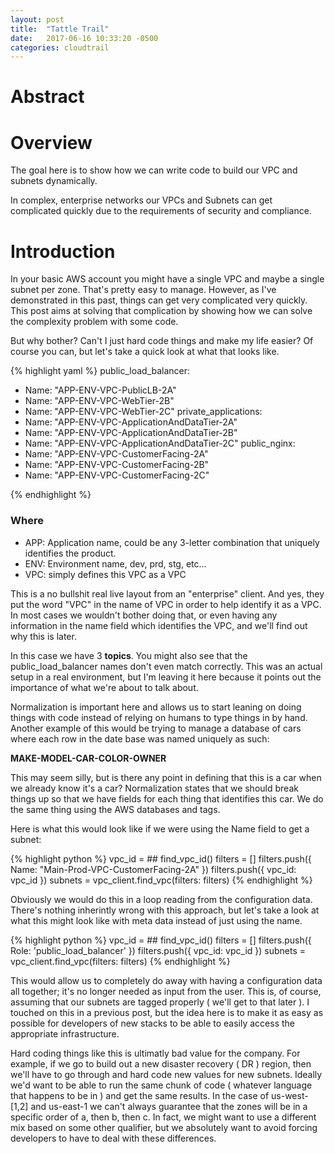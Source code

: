 ```yaml
---
layout: post
title:  "Tattle Trail"
date:   2017-06-16 10:33:20 -0500
categories: cloudtrail
---
```


<h1>Abstract</h1>


<h1>Overview</h1>

<p>
The goal here is to show how we can write code to build our VPC and subnets dynamically.
</p>

<p>
In complex, enterprise networks our VPCs and Subnets can get complicated quickly due to the requirements of
 security and compliance.
</p>

<h1>Introduction</h1>

<p>
In your basic AWS account you might have a single VPC and maybe a single subnet per zone.  That's pretty easy
to manage.  However, as I've demonstrated in this past, things can get very complicated very quickly.  This post
aims at solving that complication by showing how we can solve the complexity problem with some code.
</p>

<p>
But why bother?  Can't I just hard code things and make my life easier?  Of course you can, but let's take a quick
look at what that looks like.
</p>

{% highlight yaml %}
public_load_balancer:
  - Name: "APP-ENV-VPC-PublicLB-2A"
  - Name: "APP-ENV-VPC-WebTier-2B"
  - Name: "APP-ENV-VPC-WebTier-2C"
private_applications:
  - Name: "APP-ENV-VPC-ApplicationAndDataTier-2A"
  - Name: "APP-ENV-VPC-ApplicationAndDataTier-2B"
  - Name: "APP-ENV-VPC-ApplicationAndDataTier-2C"
public_nginx:
  - Name: "APP-ENV-VPC-CustomerFacing-2A"
  - Name: "APP-ENV-VPC-CustomerFacing-2B"
  - Name: "APP-ENV-VPC-CustomerFacing-2C"
</pre>
{% endhighlight %}

<h3>Where</h3>

<ul>
    <li>APP: Application name, could be any 3-letter combination that uniquely identifies the product.</li>
    <li>ENV: Environment name, dev, prd, stg, etc...</li>
    <li>VPC: simply defines this VPC as a VPC</li>
</ul>

<p>
This is a no bullshit real live layout from an "enterprise" client.  And yes, they put the word "VPC" in the name of
VPC in order to help identify it as a VPC.  In most cases we wouldn't bother doing that, or even having any information
in the name field which identifies the VPC, and we'll find out why this is later.
</p>

<p>
In this case we have 3 <b>topics</b>.  You might also see that the public_load_balancer names don't even match
correctly.  This was an actual setup in a real environment, but I'm leaving it here because it points out the importance
of what we're about to talk about.
</p>

<p>
Normalization is important here and allows us to start leaning on doing things with code instead of relying on
humans to type things in by hand.  Another example of this would be trying to manage a database of cars where each
row in the date base was named uniquely as such:
</p>

<b>MAKE-MODEL-CAR-COLOR-OWNER</b>

<p>
This may seem silly, but is there any point in defining that this is a car when we already know it's a car?  Normalization
states that we should break things up so that we have fields for each thing that identifies this car.  We do the same
thing using the AWS databases and tags.
</p>

<p>
Here is what this would look like if we were using the Name field to get a subnet:
</p>

{% highlight python %}
vpc_id = ## find_vpc_id()
filters = []
filters.push({ Name: "Main-Prod-VPC-CustomerFacing-2A" })
filters.push({ vpc_id: vpc_id })
subnets = vpc_client.find_vpc(filters: filters)
{% endhighlight %}

<p>
Obviously we would do this in a loop reading from the configuration data.  There's nothing inherintly wrong with this
approach, but let's take a look at what this might look like with meta data instead of just using the name.
</p>

{% highlight python %}
vpc_id = ## find_vpc_id()
filters = []
filters.push({ Role: 'public_load_balancer' })
filters.push({ vpc_id: vpc_id })
subnets = vpc_client.find_vpc(filters: filters)
{% endhighlight %}

<p>
This would allow us to completely do away with having a configuration data all together; it's no longer needed
as input from the user.  This is, of course, assuming that our subnets are tagged properly ( we'll get to that
later ).  I touched on this in a previous post, but the idea here is to make it as easy as possible for developers
of new stacks to be able to easily access the appropriate infrastructure.
</p>

<p>
Hard coding things like this is ultimatly bad value for the company.  For example, if we go to build out a new disaster
recovery ( DR ) region, then we'll have to go through and hard code new values for new subnets.  Ideally we'd want
to be able to run the same chunk of code ( whatever language that happens to be in ) and get the same results.  In the
case of us-west-[1,2] and us-east-1 we can't always guarantee that the zones will be in a specific order of a, then
b, then c.  In fact, we might want to use a different mix based on some other qualifier, but we absolutely want to
avoid forcing developers to have to deal with these differences.
</p>

